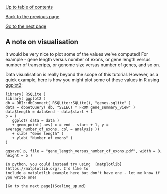 [Up to table of contents](README.md)

[Back to the previous page](How_much_of_the_genome_is_in_genes.md)

[Go to the next page](Scaling_up.md)

## A note on visualisation

It would be very nice to plot some of the values we've computed! For example - gene length versus
number of exons, or gene length versus number of transcripts, or genome size versus number of
genes, and so on.

Data visualisation is really beyond the scope of this tutorial. However, as a quick example, here
is how you might plot some of these values in R using [ggplot2](https://ggplot2.tidyverse.org):

```
library( RSQLite )
library( ggplot2 )
db = DBI::dbConnect( RSQLite::SQLite(), "genes.sqlite" )
data = dbGetQuery( db, "SELECT * FROM gene_summary_view" )
data$length = data$end - data$start + 1
p = (
   ggplot( data = data )
   + geom_point( aes( x = end - start + 1, y = average_number_of_exons, col = analysis ))
   + xlab( "Gene length" )
   + ylab( "Number of exons" )
)

ggsave( p, file = "gene_length_versus_number_of_exons.pdf", width = 8, height = 5 )
```

```
In python, you could instead try using  [matplotlib](https://matplotlib.org). I'd like to
include a matplotlib example here but don't have one - let me know if you write one!

[Go to the next page](Scaling_up.md)

